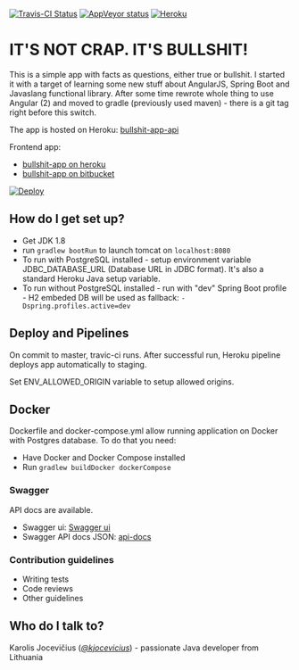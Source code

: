 [![Travis-CI Status](https://travis-ci.org/teraxas/bullshit-app-api.svg?branch=master)](https://travis-ci.org/teraxas/bullshit-app-api)
[![AppVeyor status](https://ci.appveyor.com/api/projects/status/gldhfkq8yk4bpdpx/branch/master?svg=true)](https://ci.appveyor.com/project/teraxas/bullshit-app-api/branch/master)
[![Heroku](http://heroku-badge.herokuapp.com/?app=bullshit-app-api&root=swagger-ui.html)](https://bullshit-app-api.herokuapp.com/swagger-ui.html)

# IT'S NOT CRAP. IT'S BULLSHIT! #

This is a simple app with facts as questions, either true or bullshit. 
I started it with a target of learning some new stuff about AngularJS, Spring Boot and Javaslang functional library.
After some time rewrote whole thing to use Angular (2) and moved to gradle (previously used maven) - there is a git tag right before this switch.

The app is hosted on Heroku: [bullshit-app-api](https://bullshit-app-api.herokuapp.com/swagger-ui.html)

Frontend app:

* [bullshit-app on heroku](https://bullshit-app.herokuapp.com/)
* [bullshit-app on bitbucket](https://bitbucket.org/teraxas/bullshit-app-frontend-v2/)
 
[![Deploy](https://www.herokucdn.com/deploy/button.svg)](https://heroku.com/deploy)

## How do I get set up? ###

* Get JDK 1.8
* run ```gradlew bootRun``` to launch tomcat on ```localhost:8080```
* To run with PostgreSQL installed - setup environment variable JDBC_DATABASE_URL (Database URL in JDBC format). It's also a standard Heroku Java setup variable.
* To run without PostgreSQL installed - run with "dev" Spring Boot profile - H2 embeded DB will be used as fallback: ```-Dspring.profiles.active=dev```

## Deploy and Pipelines

On commit to master, travic-ci runs.
After successful run, Heroku pipeline deploys app automatically to staging.

Set ENV_ALLOWED_ORIGIN variable to setup allowed origins.

## Docker

Dockerfile and docker-compose.yml allow running application on Docker with Postgres database.
To do that you need:

* Have Docker and Docker Compose installed
* Run ```gradlew buildDocker dockerCompose```

### Swagger

API docs are available.

* Swagger ui: [Swagger ui](https://bullshit-app-api.herokuapp.com/swagger-ui.html)
* Swagger API docs JSON: [api-docs](https://bullshit-app-api.herokuapp.com/v2/api-docs)

### Contribution guidelines ###

* Writing tests
* Code reviews
* Other guidelines

## Who do I talk to? ###

Karolis Jocevičius ([*@kjocevicius*](https://twitter.com/kjocevicius)) - passionate Java developer from Lithuania
